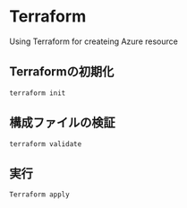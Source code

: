 # Terraform
Using Terraform for createing Azure resource

## Terraformの初期化
`terraform init`

## 構成ファイルの検証
`terraform validate`  

## 実行
`Terraform apply`
